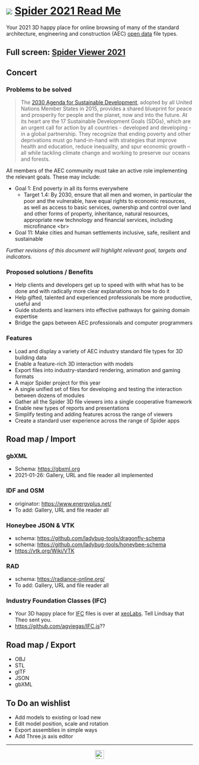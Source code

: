 # [![](https://pushme-pullyou.github.io/tootoo-2021/lib/assets/icons/mark-github.svg )](https://github.com/ladybug-tools/spider-2021/ "Source code on GitHub" ) [Spider 2021 Read Me]( https://ladybug-tools.github.io/spider-2021/ "Home page" )

Your 2021 3D happy place for online browsing of many of the standard architecture, engineering and construction (AEC) [open data]( https://en.wikipedia.org/wiki/Open_data ) file types.

## Full screen: [Spider Viewer 2021 ]( https://ladybug.tools/spider-2021/spider-viewer/)

<!--@@@
<iframe src=https://ladybug.tools/spider-2021/spider-viewer/ class="iframe-resize" ></iframe>
_Spider Viewer 2021_
@@@-->

## Concert

### Problems to be solved

>The [2030 Agenda for Sustainable Development]( https://sustainabledevelopment.un.org/post2015/transformingourworld ), adopted by all United Nations Member States in 2015, provides a shared blueprint for peace and prosperity for people and the planet, now and into the future. At its heart are the 17 Sustainable Development Goals (SDGs), which are an urgent call for action by all countries - developed and developing - in a global partnership. They recognize that ending poverty and other deprivations must go hand-in-hand with strategies that improve health and education, reduce inequality, and spur economic growth – all while tackling climate change and working to preserve our oceans and forests.

All members of the AEC community must take an active role implementing the relevant goals. These may include:

* Goal 1: End poverty in all its forms everywhere
	* Target 1.4: By 2030, ensure that all men and women, in particular the poor and the vulnerable, have equal rights to economic resources, as well as access to basic services, ownership and control over land and other forms of property, inheritance, natural resources, appropriate new technology and financial services, including microfinance &lt;br&gt;
* Goal 11: Make cities and human settlements inclusive, safe, resilient and sustainable

_Further revisions of this document will highlight relevant goal, targets and indicators._

### Proposed solutions / Benefits

* Help clients and developers get up to speed with with what has to be done and with radically more clear explanations on how to do it
* Help gifted, talented and experienced professionals be more productive, useful and
* Guide students and learners into effective pathways for gaining domain expertise
* Bridge the gaps between AEC professionals and computer programmers

### Features

* Load and display a variety of AEC industry standard file types for 3D building data
* Enable a feature-rich 3D interaction with models
* Export files into industry-standard rendering, animation and gaming formats
* A major Spider project for this year
* A single unified set of files for developing and testing the interaction between dozens of modules
* Gather all the Spider 3D file viewers into a single cooperative framework
* Enable new types of reports and presentations
* Simplify testing and adding features across the range of viewers
* Create a standard user experience across the range of Spider apps

## Road map / Import

### gbXML

* Schema: https://gbxml.org
* 2021-01-26: Gallery, URL and file reader all implemented

### IDF and OSM

* originator: https://www.energyplus.net/
* To add: Gallery, URL and file reader all


### Honeybee JSON & VTK

* schema: https://github.com/ladybug-tools/dragonfly-schema
* schema: https://github.com/ladybug-tools/honeybee-schema
* https://vtk.org/Wiki/VTK

### RAD

* schema: https://radiance-online.org/
* To add: Gallery, URL and file reader all


### Industry Foundation Classes (IFC)

* Your 3D happy place for [IFC]( https://en.wikipedia.org/wiki/Industry_Foundation_Classes ) files is over at [xeoLabs]( https://xeolabs.com/ ). Tell Lindsay that Theo sent you.
* https://github.com/agviegas/IFC.js??


## Road map / Export

* OBJ
* STL
* glTF
* JSON
* gbXML


## To Do an wishlist

* Add models to existing or load new
* Edit model position, scale and rotation
* Export assemblies in simple ways
* Add Three.js axis editor




***

<center><img style=color:green; title="Your AEC 3D viewer happy place!" height="24" width="24" src="https://ladybug.tools/artwork/icons_bugs/ico/spider.ico">
</center>
